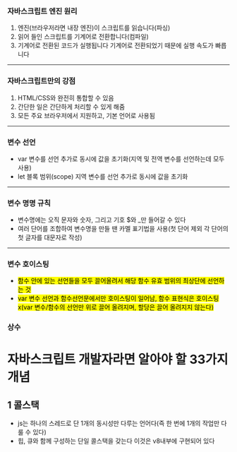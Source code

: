 ### 자바스크립트 엔진 원리
1. 엔진(브라우저라면 내장 엔진)이 스크립트를 읽습니다(파싱)
2. 읽어 들인 스크립트를 기계어로 전환합니다(컴파일)
3. 기계어로 전환된 코드가 실행됩니다 기계어로 전환되었기 때문에 실행 속도가 빠릅니다
<hr/>

### 자바스크립트만의 강점
1. HTML/CSS와 완전히 통합할 수 있음
2. 간단한 일은 간단하게 처리할 수 있게 해줌
3. 모든 주요 브라우저에서 지원하고, 기본 언어로 사용됨
<hr/>

### 변수 선언
* var 변수를 선언 추가로 동시에 값을 초기화(지역 및 전역 변수를 선언하는데 모두 사용)
* let 블록 범위(scope) 지역 변수를 선언 추가로 동시에 값을 초기화
<hr/>

### 변수 명명 규칙
* 변수명에는 오직 문자와 숫자, 그리고 기호 $와 _만 들어갈 수 있다
* 여러 단어를 조합하여 변수명을 만들 땐 카멜 표기법을 사용(첫 단어 제외 각 단어의 첫 글자를 대문자로 작성)
<hr/>

### 변수 호이스팅
* <mark>함수 안에 있는 선언들을 모두 끌어올려서 해당 함수 유효 범위의 최상단에 선언하는 것</mark>
* <mark>var 변수 선언과 함수선언문에서만 호이스팅이 일어남, 함수 표현식은 호이스팅x(var 변수/함수의 선언만 위로 끌어 올려지며, 할당은 끌어 올려지지 않는다)</mark>

### 상수












# 자바스크립트 개발자라면 알아야 할 33가지 개념
## 1 콜스택 
* js는 하나의 스레드로 단 1개의 동시성만 다루는 언어다(즉 한 번에 1개의 작업만 다룰 수 있다)
* 힙, 큐와 함께 구성하는 단일 콜스택을 갖는다 이것은 v8내부에 구현되어 있다
